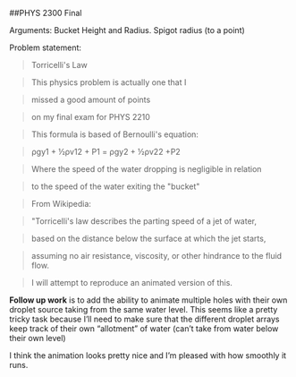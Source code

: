 ##PHYS 2300 Final

Arguments: Bucket Height and Radius. Spigot radius (to a point)

Problem statement:

>   Torricelli's Law

>   This physics problem is actually one that I

>   missed a good amount of points

>   on my final exam for PHYS 2210

>   This formula is based of Bernoulli's equation:

>   ρgy1 + ½ρv12 + P1 = ρgy2 + ½ρv22 +P2

>   Where the speed of the water dropping is negligible in relation

>   to the speed of the water exiting the "bucket"

>   From Wikipedia:

>   "Torricelli's law describes the parting speed of a jet of water,

>   based on the distance below the surface at which the jet starts,

>   assuming no air resistance, viscosity, or other hindrance to the fluid flow.

>   I will attempt to reproduce an animated version of this.

**Follow up work** is to add the ability to animate multiple holes with their
own droplet source taking from the same water level. This seems like a pretty
tricky task because I’ll need to make sure that the different droplet arrays
keep track of their own “allotment” of water (can’t take from water below their
own level)

I think the animation looks pretty nice and I’m pleased with how smoothly it
runs.